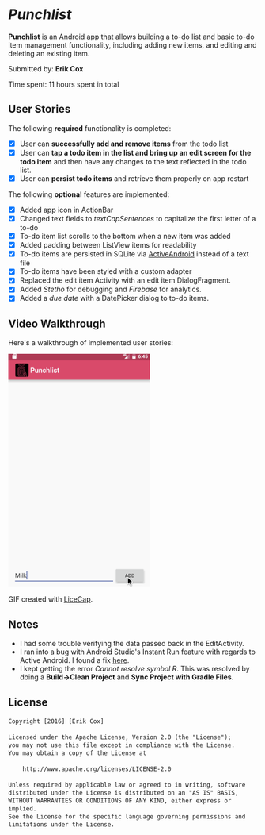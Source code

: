 # *Punchlist*

**Punchlist** is an Android app that allows building a to-do list and basic to-do item management functionality, including adding new items, and editing and deleting an existing item.

Submitted by: **Erik Cox**

Time spent: 11 hours spent in total

## User Stories

The following **required** functionality is completed:

* [x] User can **successfully add and remove items** from the todo list
* [x] User can **tap a todo item in the list and bring up an edit screen for the todo item** and then have any changes to the text reflected in the todo list.
* [x] User can **persist todo items** and retrieve them properly on app restart

The following **optional** features are implemented:

* [x] Added app icon in ActionBar
* [X] Changed text fields to *textCapSentences* to capitalize the first letter of a to-do
* [x] To-do item list scrolls to the bottom when a new item was added
* [x] Added padding between ListView items for readability
* [x] To-do items are persisted in SQLite via [ActiveAndroid](http://www.activeandroid.com/) instead of a text file
* [x] To-do items have been styled with a custom adapter
* [x] Replaced the edit item Activity with an edit item DialogFragment.
* [x] Added *Stetho* for debugging and *Firebase* for analytics.
* [x] Added a *due date* with a DatePicker dialog to to-do items.

## Video Walkthrough 

Here's a walkthrough of implemented user stories:

!['Video Walkthrough'](walkthrough.gif)

GIF created with [LiceCap](http://www.cockos.com/licecap/).

## Notes

* I had some trouble verifying the data passed back in the EditActivity.
* I ran into a bug with Android Studio's Instant Run feature with regards to Active Android. I found a fix [here](http://stackoverflow.com/a/36509952/483658).
* I kept getting the error *Cannot resolve symbol R*. This was resolved by doing a **Build->Clean Project** and **Sync Project with Gradle Files**.

## License

    Copyright [2016] [Erik Cox]

    Licensed under the Apache License, Version 2.0 (the "License");
    you may not use this file except in compliance with the License.
    You may obtain a copy of the License at

        http://www.apache.org/licenses/LICENSE-2.0

    Unless required by applicable law or agreed to in writing, software
    distributed under the License is distributed on an "AS IS" BASIS,
    WITHOUT WARRANTIES OR CONDITIONS OF ANY KIND, either express or implied.
    See the License for the specific language governing permissions and
    limitations under the License.

